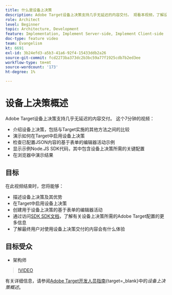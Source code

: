 ```yaml
---
title: 什么是设备上决策
description: Adobe Target设备上决策支持几乎无延迟的内容交付。 观看本视频，了解设备上决策以及如何启用它。
role: Architect
level: Beginner
topic: Architecture, Development
feature: Implementation, Implement Server-side, Implement Client-side
doc-type: feature video
team: Evangelism
kt: 6691
exl-id: 3b24efd3-a5b3-41a6-92f4-15433ddb2a26
source-git-commit: fcd2273ba373dc2b3bc59a77f1925cdb7b2ed3ee
workflow-type: tm+mt
source-wordcount: '173'
ht-degree: 1%

---
```


# 设备上决策概述

Adobe Target设备上决策支持几乎无延迟的内容交付。 这个7分钟的视频：

* 介绍设备上决策，包括与Target实施的其他方法之间的比较
* 演示如何在Target中启用设备上决策
* 检查已配置JSON内容的基于表单的编辑器活动示例
* 显示示例Node.JS SDK代码，其中包含设备上决策所需的关键配置
* 在浏览器中演示结果

## 目标

在此视频结束时，您将能够：

* 描述设备上决策及其优势
* 在Target中启用设备上决策
* 创建用于设备上决策的基于表单的编辑器活动
* 通过访问[SDK SDK文档](https://experienceleague.adobe.com/zh-hans/docs/target-dev/developer/server-side/on-device-decisioning/overview)，了解有关设备上决策所需的Adobe Target配置的更多信息
* 了解最终用户对使用设备上决策交付的内容会有什么体验

## 目标受众

* 架构师

>[!VIDEO](https://video.tv.adobe.com/v/329032/?quality=12)

有关详细信息，请参阅[Adobe Target开发人员指南](https://experienceleague.adobe.com/docs/target-dev/developer/server-side/on-device-decisioning/overview.html?lang=zh-Hans){target=_blank}中的&#x200B;*设备上决策概述*。
